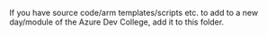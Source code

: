 If you have source code/arm templates/scripts etc. to add to a new day/module of the Azure Dev College, add it to this folder.

